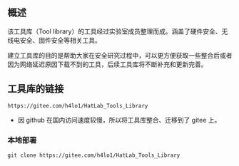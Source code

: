 ## 概述

该工具库（Tool library）的工具经过实验室成员整理而成。涵盖了硬件安全、无线电安全、固件安全等相关工具。

建立工具库的目的是帮助大家在安全研究过程中，可以更方便获取一些整合后或者因为网络延迟原因下载不到的工具，后续工具库将不断补充和更新完善。


## 工具库的链接

```
https://gitee.com/h4lo1/HatLab_Tools_Library
```

- 因 github 在国内访问速度较慢，所以将工具库整合、迁移到了 gitee 上。

### 本地部署

```
git clone https://gitee.com/h4lo1/HatLab_Tools_Library
```

